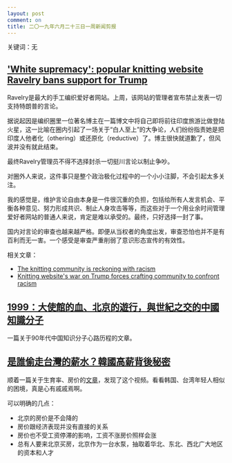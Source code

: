 ```yaml
---
layout: post
comment: on
title: 二〇一九年六月二十三日一周新闻剪报
---
```


关键词：无

<!--excerpt-->

## ['White supremacy': popular knitting website Ravelry bans support for Trump](https://www.theguardian.com/lifeandstyle/2019/jun/24/white-supremacy-popular-knitting-website-ravelry-bans-support-for-trump)

Ravelry是最大的手工编织爱好者网站。上周，该网站的管理者宣布禁止发表一切支持特朗普的言论。

据说起因是编织圈里一位著名博主在一篇博文中将自己即将前往印度旅游比做登陆火星，这一比喻在圈内引起了一场关于“白人至上”的大争论，人们纷纷指责她是把印度人他者化（othering）或还原化（reductive）了。博主很快就道歉了，但风波并没有就此结束。

最终Ravelry管理员不得不选择封杀一切挺川言论以制止争吵。

对圈外人来说，这件事只是整个政治极化过程中的一个小小注脚，不会引起太多关注。

我的感觉是，维护言论自由本身是一件很沉重的负担，包括给所有人发言机会、平衡各种意见、努力形成共识、制止人身攻击等等，而这些对于一个用业余时间管理爱好者网站的普通人来说，肯定是难以承受的。最终，只好选择一封了事。

国内对言论的审查也越来越严格。即便从当权者的角度出发，审查恐怕也并不是有百利而无一害。一个感受是审查严重削弱了意识形态宣传的有效性。

相关文章：
* [The knitting community is reckoning with racism](https://www.vox.com/the-goods/2019/2/25/18234950/knitting-racism-instagram-stories)
* [Knitting website's war on Trump forces crafting community to confront racism](https://www.theguardian.com/lifeandstyle/2019/jun/25/knitting-is-political-how-trump-forced-the-craft-community-to-confront-racism)

## [1999：大使館的血、北京的遊行，與世紀之交的中國知識分子](https://theinitium.com/article/20190625-international-yugoslavia/)

一篇关于90年代中国知识分子心路历程的文章。

## [是誰偷走台灣的薪水？韓國高薪背後秘密](https://www.youtube.com/watch?v=H0RK0nFQoQE)

顺着一篇关于生育率、房价的[文章](https://weibo.com/ttarticle/p/show?id=2309404335371960904406)，发现了这个视频。看看韩国、台湾年轻人相似的困境，真是心有戚戚焉啊。

可以明确的几点：
* 北京的房价是不会降的
* 房价跟经济表现并没有直接的关系
* 房价也不受工资停滞的影响，工资不涨房价照样会涨
* 总有人要来北京买房，北京作为一台水泵，抽取着华北、东北、西北广大地区的资本和人才
